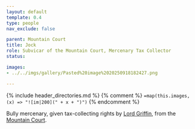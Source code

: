```yaml
---
layout: default
template: 0.4
type: people
nav_exclude: false

parent: Mountain Court
title: Jock
role: Subvicar of the Mountain Court, Mercenary Tax Collector
status: 

images: 
- ../../imgs/gallery/Pasted%20image%2020250918182427.png

---
```


{% include header_directories.md %}
{% comment %}
`=map(this.images, (x) => "![im|200](" + x + ")")`
{% endcomment %}

Bully mercenary, given tax-collecting rights by [Lord Griffin](LordGriffin.md), from the [Mountain Court](MountainCourt.md).